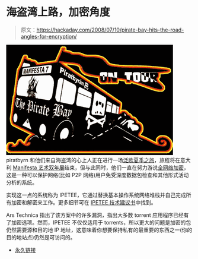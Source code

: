# 海盗湾上路，加密角度

> 原文：<https://hackaday.com/2008/07/10/pirate-bay-hits-the-road-angles-for-encryption/>

![](img/3c8cf4ed607749e403368fd34af2bc81.png)
piratbyrn 和他们来自海盗湾的心上人正在进行一场[泛欧夏季之旅](http://torrentfreak.com/pirate-bay-summer-tour-2008-080710/)，旅程将在意大利 [Manifesta 艺术双年展](http://www.manifesta7.it/)结束，但与此同时，他们一直在努力游说[全网络加密](http://arstechnica.com/news.ars/post/20080709-pirate-bay-wants-total-network-encryption-but-does-anyone-else.html)，这是一种可以保护网络(比如 P2P 网络)用户免受深度数据包检查和其他形式活动分析的系统。

实现这一点的系统称为 IPETEE，它通过替换基本操作系统网络堆栈并自己完成所有加密和解密来工作。更多细节可在 [IPETEE 技术建议书](http://www.tfr.org/wiki/index.php?title=Technical_Proposal_(IPETEE))中找到。

Ars Technica 指出了该方案中的许多漏洞，指出大多数 torrent 应用程序已经有了加密选项。然而，IPETEE 不仅仅适用于 torrents，所以更大的问题是加密的包仍然需要源和目的地 IP 地址，这意味着你想要保持私有的最重要的东西之一(你的目的地站点)仍然是可访问的。

*   [永久链接](http://arstechnica.com/news.ars/post/20080709-pirate-bay-wants-total-network-encryption-but-does-anyone-else.html)